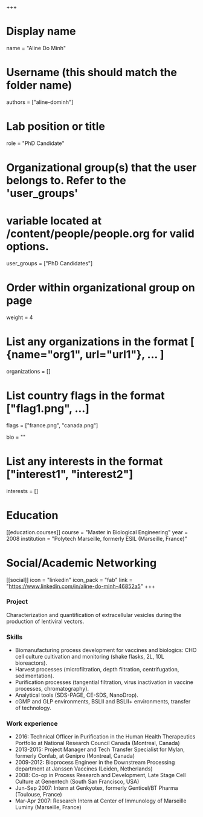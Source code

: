 +++
# Display name
name = "Aline Do Minh"

# Username (this should match the folder name)
authors = ["aline-dominh"]

# Lab position or title
role = "PhD Candidate"

# Organizational group(s) that the user belongs to. Refer to the 'user_groups'
# variable located at /content/people/people.org for valid options.
user_groups = ["PhD Candidates"]

# Order within organizational group on page
weight = 4

# List any organizations in the format [ {name="org1", url="url1"}, ... ]
organizations = []

# List country flags in the format ["flag1.png", ...]
flags = ["france.png", "canada.png"]

bio = ""

# List any interests in the format ["interest1", "interest2"]
interests = []

# Education
[[education.courses]]
  course = "Master in Biological Engineering"
  year = 2008
  institution = "Polytech Marseille, formerly ESIL (Marseille, France)"

# Social/Academic Networking
[[social]]
  icon = "linkedin"
  icon_pack = "fab"
  link = "https://www.linkedin.com/in/aline-do-minh-46852a5"
+++

### Project
Characterization and quantification of extracellular vesicles during the
production of lentiviral vectors.

### Skills
- Biomanufacturing process development for vaccines and biologics: CHO cell
  culture cultivation and monitoring (shake flasks, 2L, 10L bioreactors).
- Harvest processes (microfiltration, depth filtration, centrifugation,
  sedimentation).
- Purification processes (tangential filtration, virus inactivation in vaccine
  processes, chromatography).
- Analytical tools (SDS-PAGE, CE-SDS, NanoDrop).
- cGMP and GLP environments, BSLII and BSLII+ environments, transfer of
  technology.

### Work experience
- 2016: Technical Officer in Purification in the Human Health Therapeutics
  Portfolio at National Research Council Canada (Montreal, Canada)
- 2013-2015: Project Manager and Tech Transfer Specialist for Mylan, formerly
  Confab, at Genipro (Montreal, Canada)
- 2009-2012: Bioprocess Engineer in the Downstream Processing department at
  Janssen Vaccines (Leiden, Netherlands)
- 2008: Co-op in Process Research and Development, Late Stage Cell Culture at
  Genentech (South San Francisco, USA)
- Jun-Sep 2007: Intern at Genkyotex, formerly Genticel/BT Pharma (Toulouse,
  France)
- Mar-Apr 2007: Research Intern at Center of Immunology of Marseille Luminy
  (Marseille, France)
